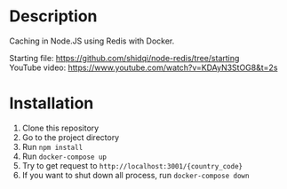 # Description

Caching in Node.JS using Redis with Docker.

Starting file: https://github.com/shidqi/node-redis/tree/starting \
YouTube video: https://www.youtube.com/watch?v=KDAyN3StOG8&t=2s

# Installation

1. Clone this repository
2. Go to the project directory
3. Run `npm install`
4. Run `docker-compose up`
5. Try to get request to `http://localhost:3001/{country_code}`
6. If you want to shut down all process, run `docker-compose down`
